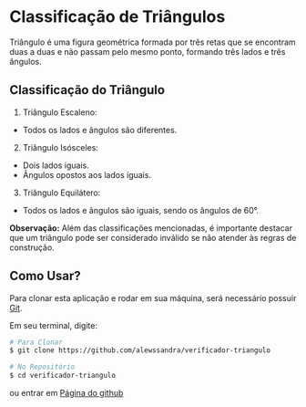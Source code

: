 
# Classificação de Triângulos

Triângulo é uma figura geométrica formada por três retas que se encontram duas a duas e não passam pelo mesmo ponto, 
formando três lados e três ângulos. 

## Classificação do Triângulo

1. Triângulo Escaleno:
* Todos os lados e ângulos são diferentes.

2. Triângulo Isósceles:

* Dois lados iguais.
* Ângulos opostos aos lados iguais.

3. Triângulo Equilátero:

* Todos os lados e ângulos são iguais, sendo os ângulos de 60°.

**Observação:** Além das classificações mencionadas, é importante destacar que um triângulo pode ser considerado inválido se não atender às regras de construção.

## Como Usar?

Para clonar esta aplicação e rodar em sua máquina, será necessário possuir [Git](https://git-scm.com).

Em seu terminal, digite:


```bash
# Para Clonar
$ git clone https://github.com/alewssandra/verificador-triangulo

# No Repositório
$ cd verificador-triangulo
```

ou entrar em [Página do github](https://alewssandra.github.io/verificador-triangulo/)
